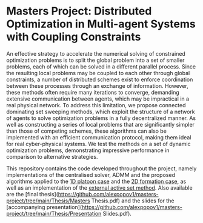 # Masters Project: Distributed Optimization in Multi-agent Systems with Coupling Constraints
An effective strategy to accelerate the numerical solving of constrained optimization problems is to
split the global problem into a set of smaller problems, each of which can be solved in a different parallel
process. Since the resulting local problems may be coupled to each other through global constraints,
a number of distributed schemes exist to enforce coordination between these processes through an exchange of information. However, these methods often require many iterations to converge, demanding
extensive communication between agents, which may be impractical in a real physical network. To
address this limitation, we propose connected dominating set sweeping methods, which exploit the
structure of a network of agents to solve optimization problems in a fully decentralized manner. As
well as constructing a series of local problems that are significantly simpler than those of competing
schemes, these algorithms can also be implemented with an efficient communication protocol, making
them ideal for real cyber-physical systems. We test the methods on a set of dynamic optimization
problems, demonstrating impressive performance in comparison to alternative strategies.

This repository contains the code developed throughout the project, namely implementations of the centralised solver, ADMM and the proposed algorithms applied to the [1D platoon case](https://github.com/alexpopov1/masters-project/tree/main/Platoon) and the [2D formation case](https://github.com/alexpopov1/masters-project/tree/main/Formation), as well as an implementation of the [external active set method](https://github.com/alexpopov1/masters-project/tree/main/ExternalActiveSet). Also available are the [final thesis](https://github.com/alexpopov1/masters-project/tree/main/Thesis/Masters Thesis.pdf) and the slides for the [accompanying presentation](https://github.com/alexpopov1/masters-project/tree/main/Thesis/Presentation Slides.pdf).
